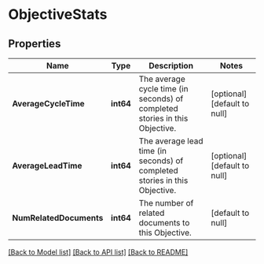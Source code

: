 # ObjectiveStats

## Properties
Name | Type | Description | Notes
------------ | ------------- | ------------- | -------------
**AverageCycleTime** | **int64** | The average cycle time (in seconds) of completed stories in this Objective. | [optional] [default to null]
**AverageLeadTime** | **int64** | The average lead time (in seconds) of completed stories in this Objective. | [optional] [default to null]
**NumRelatedDocuments** | **int64** | The number of related documents to this Objective. | [default to null]

[[Back to Model list]](../README.md#documentation-for-models) [[Back to API list]](../README.md#documentation-for-api-endpoints) [[Back to README]](../README.md)

